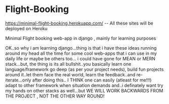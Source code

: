 # Flight-Booking

https://minimal-flight-booking.herokuapp.com/ -- All these sites will be deployed on Heroku

Minimal Flight booking web-app in django , mainly for learning purposes

OK..so why i am learning django...thing is that i have these ideas running around my head all the time for some cool web-apps that i can use in my daily life or maybe be others too... i could have gone for MEAN or MERN stack...but, the thing is its all bullshit..you basically learn one language/framework go deep (as per your project needs), build fun projects around it..let them face the real world, learn the feedback..and re-iterate...only after doing this.. I THINK one can easily (atleast for me!!!) adapt to other framework when situation demands and..i definately want try my hands on other stacks as well...but WE WILL WORK BACKWARDS FROM THE PROJECT , NOT THE OTHER WAY ROUND! 
